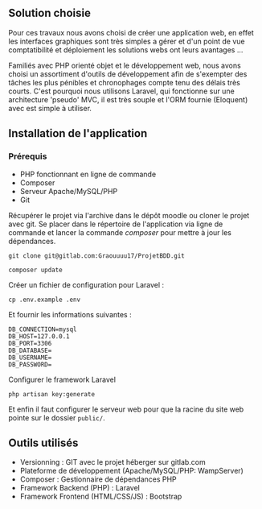 ## Solution choisie
Pour ces travaux nous avons choisi de créer une application web, en effet les interfaces graphiques sont très simples a gérer et d'un point de vue comptatibilité et déploiement les solutions webs ont leurs avantages ...

Familiés avec PHP orienté objet et le développement web, nous avons choisi un assortiment d'outils de développement afin de s'exempter des tâches les plus pénibles et chronophages compte tenu des délais très courts. C'est pourquoi nous utilisons Laravel, qui fonctionne sur une architecture 'pseudo' MVC, il est très souple et l'ORM fournie (Eloquent) avec est simple à utiliser.

## Installation de l'application

### Prérequis
* PHP fonctionnant en ligne de commande
* Composer
* Serveur Apache/MySQL/PHP
* Git

Récupérer le projet via l'archive dans le dépôt moodle ou cloner le projet avec git. Se placer dans le répertoire de l'application via ligne de commande et lancer la commande *composer* pour mettre à jour les dépendances.

```
git clone git@gitlab.com:Graouuuu17/ProjetBDD.git
```

``` 
composer update
```` 

Créer un fichier de configuration pour Laravel :

```
cp .env.example .env
```

Et fournir les informations suivantes :

```
DB_CONNECTION=mysql
DB_HOST=127.0.0.1
DB_PORT=3306
DB_DATABASE=
DB_USERNAME=
DB_PASSWORD=
```

Configurer le framework Laravel

```
php artisan key:generate
```

Et enfin il faut configurer le serveur web pour que la racine du site web pointe sur le dossier `public/`. 

## Outils utilisés

* Versionning : GIT avec le projet héberger sur gitlab.com
* Plateforme de développement (Apache/MySQL/PHP: WampServer)
* Composer : Gestionnaire de dépendances PHP
* Framework Backend (PHP) : Laravel
* Framework Frontend (HTML/CSS/JS) : Bootstrap

